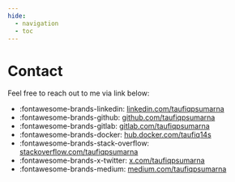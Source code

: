 ```yaml
---
hide:
  - navigation
  - toc
---
```


# Contact

Feel free to reach out to me via link below:

   - :fontawesome-brands-linkedin:            [linkedin.com/taufiqpsumarna](https://linkedin.com/in/taufiqpsumarna)
   - :fontawesome-brands-github:              [github.com/taufiqpsumarna](https://github.com/taufiqpsumarna)
   - :fontawesome-brands-gitlab:              [gitlab.com/taufiqpsumarna](https://gitlab.com/taufiqpsumarna)
   - :fontawesome-brands-docker:              [hub.docker.com/taufiq14s](https://hub.docker.com/u/taufiq14s)
   - :fontawesome-brands-stack-overflow:      [stackoverflow.com/taufiqpsumarna](https://stackoverflow.com/users/15878247/taufiq)
   - :fontawesome-brands-x-twitter:           [x.com/taufiqpsumarna](https://x.com/taufiqpsumarna)
   - :fontawesome-brands-medium:              [medium.com/taufiqpsumarna](https://medium.com/@taufiqpsumarna)